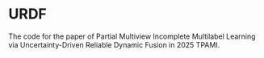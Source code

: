 # URDF
The code for the paper of Partial Multiview Incomplete Multilabel Learning via Uncertainty-Driven Reliable Dynamic Fusion in 2025 TPAMI.

